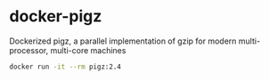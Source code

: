# docker-pigz

Dockerized pigz, a parallel implementation of gzip for modern multi-processor, multi-core machines

```bash
docker run -it --rm pigz:2.4
```
